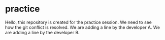 # practice
Hello, this repository is created for the practice session.
We need to see how the git conflict is resolved. 
We are adding a line by the developer A.
We are adding a line by the developer B.
